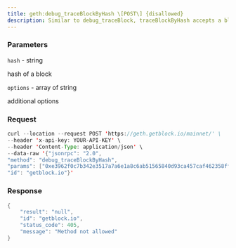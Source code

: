 ```yaml
---
title: geth:debug_traceBlockByHash \[POST\] {disallowed}
description: Similar to debug_traceBlock, traceBlockByHash accepts a block hash andwill replay the block that is already present in the database.
---
```


### Parameters


`hash` - string

hash of a block

`options` - array of string

additional options

### Request

``` java
curl --location --request POST 'https://geth.getblock.io/mainnet/' \
--header 'x-api-key: YOUR-API-KEY' \
--header 'Content-Type: application/json' \
--data-raw '{"jsonrpc": "2.0",
"method": "debug_traceBlockByHash",
"params": ["0xe3962f0c7b342e3517a7a6e1a8c6ab51565840d93ca457caf462358ff2e612c"],
"id": "getblock.io"}'
```

###  Response

``` java
{
    "result": "null",
    "id": "getblock.io",
    "status_code": 405,
    "message": "Method not allowed"
}
```

